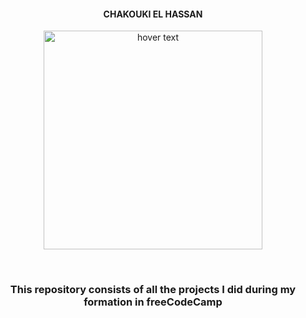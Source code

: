 <h4 align="center">CHAKOUKI EL HASSAN</h4>
<p align="center">
  <img src="https://design-style-guide.freecodecamp.org/downloads/fcc_secondary_large.svg" width="350" title="hover text">
</p>
<br>
<h3 align="center">This repository consists of all the projects I did during my formation in freeCodeCamp</h3>
<br>
